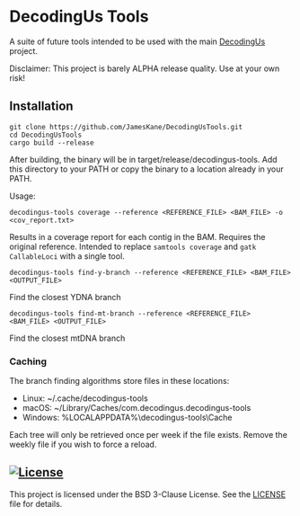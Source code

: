# DecodingUs Tools

A suite of future tools intended to be used with the main [DecodingUs](https://github.com/JamesKane/decodingus) project.

Disclaimer: This project is barely ALPHA release quality.  Use at your own risk!

## Installation
```shell
git clone https://github.com/JamesKane/DecodingUsTools.git
cd DecodingUsTools
cargo build --release
```

After building, the binary will be in target/release/decodingus-tools.  Add this directory to your PATH or 
copy the binary to a location already in your PATH.

Usage: 
```shell
decodingus-tools coverage --reference <REFERENCE_FILE> <BAM_FILE> -o <cov_report.txt>
```

Results in a coverage report for each contig in the BAM.  Requires the original reference.
Intended to replace ```samtools coverage``` and ```gatk CallableLoci``` with a single tool.

```shell
decodingus-tools find-y-branch --reference <REFERENCE_FILE> <BAM_FILE> <OUTPUT_FILE>
```

Find the closest YDNA branch

```shell
decodingus-tools find-mt-branch --reference <REFERENCE_FILE> <BAM_FILE> <OUTPUT_FILE>
```

Find the closest mtDNA branch

### Caching
The branch finding algorithms store files in these locations:
* Linux: ~/.cache/decodingus-tools
* macOS: ~/Library/Caches/com.decodingus.decodingus-tools
* Windows: %LOCALAPPDATA%\decodingus-tools\Cache

Each tree will only be retrieved once per week if the file exists.  Remove the weekly file if you wish to force a reload.

## [![License](https://img.shields.io/badge/License-BSD_3--Clause-blue.svg)](https://opensource.org/licenses/BSD-3-Clause)

This project is licensed under the BSD 3-Clause License. See the [LICENSE](LICENSE) file for details.

